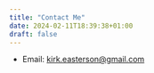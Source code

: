 ```yaml
---
title: "Contact Me"
date: 2024-02-11T18:39:38+01:00
draft: false
---
```


* Email: kirk.easterson@gmail.com

